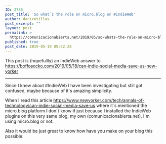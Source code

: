 ```yaml
---
ID: 2785
post_title: 'So what´s the role on micro.blog on #IndieWeb'
author: danicotillas
post_excerpt: ""
layout: post
permalink: >
  https://comunicacionabierta.net/2019/05/so-whats-the-role-on-micro-blog-on-indieweb/
published: true
post_date: 2019-05-19 05:42:28
---
```

<!-- wp:paragraph -->
<p>This post is (hopefullly) an IndieWeb answer to <a href="https://boffosocko.com/2019/05/18/can-indie-social-media-save-us-new-yorker/#comments">https://boffosocko.com/2019/05/18/can-indie-social-media-save-us-new-yorker</a></p>
<!-- /wp:paragraph -->

<!-- wp:separator --><hr class="wp-block-separator" /><!-- /wp:separator -->

<!-- wp:paragraph -->
<p>Since I knew about #IndieWeb I have been investigating but still got confused, maybe because of it´s amazing simplicity.</p>
<!-- /wp:paragraph -->

<!-- wp:paragraph -->
<p>When I read this article <a href="https://www.newyorker.com/tech/annals-of-technology/can-indie-social-media-save-us">https://www.newyorker.com/tech/annals-of-technology/can-indie-social-media-save-us</a> where it´s mentioned the micro.blog platform I don´t know if just because I installed the IndieWeb plugins on this very same blog, my own (comunicacionabierta.net), I´m using micro.blog or not.</p>
<!-- /wp:paragraph -->

<!-- wp:paragraph -->
<p>Also it would be just great to know how have you make on your blog this possible:</p>
<!-- /wp:paragraph -->

<!-- wp:image {"id":2786} -->
<figure class="wp-block-image"><img class="wp-image-2786" src="https://comunicacionabierta.net/wp-content/uploads/2019/05/boffosocko-blog.png" alt="" /></figure>
<!-- /wp:image -->

<!-- wp:paragraph -->
<p>&nbsp;</p>
<!-- /wp:paragraph -->